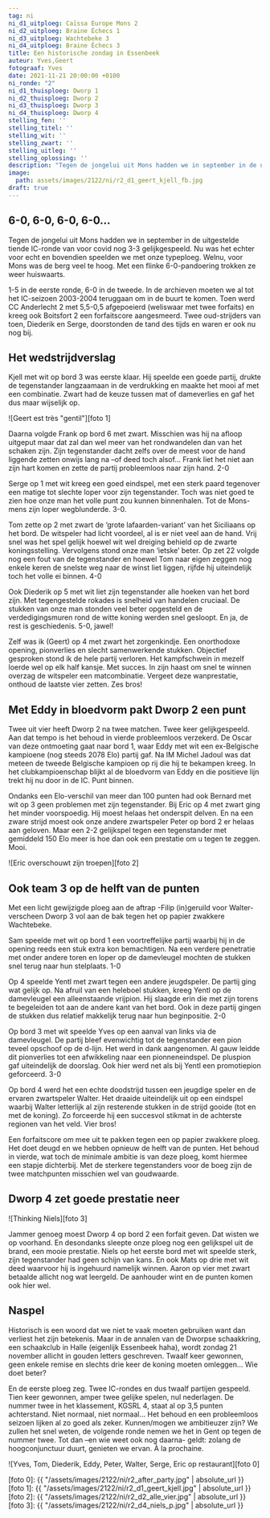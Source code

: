 ```yaml
---
tag: ni
ni_d1_uitploeg: Caïssa Europe Mons 2
ni_d2_uitploeg: Braine Échecs 1
ni_d3_uitploeg: Wachtebeke 3
ni_d4_uitploeg: Braine Échecs 3
title: Een historische zondag in Essenbeek
auteur: Yves,Geert
fotograaf: Yves
date: 2021-11-21 20:00:00 +0100
ni_ronde: "2"
ni_d1_thuisploeg: Dworp 1 
ni_d2_thuisploeg: Dworp 2
ni_d3_thuisploeg: Dworp 3
ni_d4_thuisploeg: Dworp 4
stelling_fen: ''
stelling_titel: ''
stelling_wit: ''
stelling_zwart: ''
stelling_uitleg: ''
stelling_oplossing: ''
description: "Tegen de jongelui uit Mons hadden we in september in de uitgestelde tiende IC-ronde van voor covid nog 3-3 gelijkgespeeld. Nu was het echter voor echt en bovendien speelden we met onze typeploeg. Welnu, voor Mons was de berg veel te hoog."
image:
  path: assets/images/2122/ni/r2_d1_geert_kjell_fb.jpg
draft: true
---
```

## 6-0, 6-0, 6-0, 6-0... 

Tegen de jongelui uit Mons hadden we in september in de uitgestelde tiende IC-ronde van voor covid nog 3-3 gelijkgespeeld. Nu was het echter voor echt en bovendien speelden we met onze typeploeg. Welnu, voor Mons was de berg veel te hoog. Met een flinke 6-0-pandoering trokken ze weer huiswaarts.<!-- more -->

1-5 in de eerste ronde, 6-0 in de tweede. In de archieven moeten we al tot het IC-seizoen 2003-2004 teruggaan om in de buurt te komen. Toen werd CC Anderlecht 2 met 5,5-0,5 afgepoeierd (weliswaar met twee forfaits) en kreeg ook Boitsfort 2 een forfaitscore  aangesmeerd. Twee oud-strijders van toen, Diederik en Serge, doorstonden de tand des tijds en waren er ook nu nog bij.

## Het wedstrijdverslag

Kjell met wit op bord 3 was eerste klaar. Hij speelde een goede partij, drukte de tegenstander langzaamaan in de verdrukking en maakte het mooi af met een combinatie. Zwart had de keuze tussen mat of dameverlies en gaf het dus maar wijselijk op.

![Geert est très "gentil"][foto 1]

Daarna volgde Frank op bord 6 met zwart. Misschien was hij na afloop uitgeput maar dat zal dan wel meer van het rondwandelen dan van het schaken zijn. Zijn tegenstander dacht zelfs over de meest voor de hand liggende zetten onwijs lang na –of deed toch alsof… Frank liet het niet aan zijn hart komen en zette de partij probleemloos naar zijn hand. 2-0

Serge op 1 met wit kreeg een goed eindspel, met een sterk paard tegenover een matige tot slechte loper voor zijn tegenstander. Toch was niet goed te zien hoe onze man het volle punt zou kunnen binnenhalen. Tot de Mons-mens zijn loper wegblunderde. 3-0.

Tom zette op 2 met zwart de ‘grote lafaarden-variant’ van het Siciliaans op het bord. De witspeler had licht voordeel, al is er niet veel aan de hand. Vrij snel was het spel gelijk hoewel wit wel dreiging behield op de zwarte koningsstelling. Vervolgens stond onze man ‘ietske’ beter. Op zet 22 volgde nog een fout van de tegenstander en hoewel Tom naar eigen zeggen nog enkele keren de snelste weg naar de winst liet liggen, rijfde hij uiteindelijk toch het volle ei binnen. 4-0

Ook Diederik op 5 met wit liet zijn tegenstander alle hoeken van het bord zijn. Met tegengestelde rokades is snelheid van handelen cruciaal. De stukken van onze man stonden veel beter opgesteld en de verdedigingsmuren rond de witte koning werden snel gesloopt. En ja, de rest is geschiedenis. 5-0, jawel!

Zelf was ik (Geert) op 4 met zwart het zorgenkindje. Een onorthodoxe opening, pionverlies en slecht samenwerkende stukken. Objectief gesproken stond ik de hele partij verloren. Het kampfschwein in mezelf loerde wel op elk half kansje. Met succes. In zijn haast om snel te winnen overzag de witspeler een matcombinatie. Vergeet deze wanprestatie, onthoud de laatste vier zetten. Zes bros!

## Met Eddy in bloedvorm pakt Dworp 2 een punt

Twee uit vier heeft Dworp 2 na twee matchen. Twee keer gelijkgespeeld. Aan dat tempo is het behoud in vierde probleemloos verzekerd. De Oscar van deze ontmoeting gaat naar bord 1, waar Eddy met wit een ex-Belgische kampioene (nog steeds 2078 Elo) partij gaf. Na IM Michel Jadoul was dat meteen de tweede Belgische kampioen op rij die hij te bekampen kreeg. In het clubkampioenschap blijkt al de bloedvorm van Eddy en die positieve lijn trekt hij nu door in de IC. Punt binnen.

Ondanks een Elo-verschil van meer dan 100 punten had ook Bernard met wit op 3 geen problemen met zijn tegenstander. Bij Eric op 4 met zwart ging het minder voorspoedig. Hij moest helaas het onderspit delven. En na een zware strijd moest ook onze andere zwartspeler Peter op bord 2 er helaas aan geloven. Maar een 2-2 gelijkspel tegen een tegenstander met gemiddeld 150 Elo meer is hoe dan ook een prestatie om u tegen te zeggen. Mooi.

![Eric overschouwt zijn troepen][foto 2]

## Ook team 3 op de helft van de punten

Met een licht gewijzigde ploeg aan de aftrap -Filip (in)geruild voor Walter- verscheen Dworp 3 vol aan de bak tegen het op papier zwakkere Wachtebeke.

Sam speelde met wit op bord 1 een voortreffelijke partij waarbij hij in de opening reeds een stuk extra kon bemachtigen. Na een verdere penetratie met onder andere toren en loper op de damevleugel mochten de stukken snel terug naar hun stelplaats. 1-0

Op 4 speelde Yentl met zwart tegen een andere jeugdspeler. De partij ging wat gelijk op. Na afruil van een heleboel stukken, kreeg Yentl op de damevleugel een alleenstaande vrijpion. Hij slaagde erin die met zijn torens te begeleiden tot aan de andere kant van het bord. Ook in deze partij gingen de stukken dus relatief makkelijk terug naar hun beginpositie. 2-0

Op bord 3 met wit speelde Yves op een aanval van links via de damevleugel. De partij bleef evenwichtig tot de tegenstander een pion teveel opschoof op de d-lijn. Het werd in dank aangenomen. Al gauw leidde dit pionverlies tot een afwikkeling naar een pionneneindspel. De pluspion gaf uiteindelijk de doorslag. Ook hier werd net als bij Yentl een promotiepion geforceerd. 3-0

Op bord 4 werd het een echte doodstrijd tussen een jeugdige speler en de ervaren zwartspeler Walter. Het draaide uiteindelijk uit op een eindspel waarbij Walter letterlijk al zijn resterende stukken in de strijd gooide (tot en met de koning). Zo forceerde hij een succesvol stikmat in de achterste regionen van het veld. Vier bros!

Een forfaitscore om mee uit te pakken tegen een op papier zwakkere ploeg. Het doet deugd en we hebben opnieuw de helft van de punten. Het behoud in vierde, wat toch de minimale ambitie is van deze ploeg, komt hiermee een stapje dichterbij. Met de sterkere tegenstanders voor de boeg zijn de twee matchpunten misschien wel van goudwaarde. 

## Dworp 4 zet goede prestatie neer

![Thinking Niels][foto 3]

Jammer genoeg moest Dworp 4 op bord 2 een forfait geven. Dat wisten we op voorhand. En desondanks sleepte onze ploeg nog een gelijkspel uit de brand, een mooie prestatie. Niels op het eerste bord met wit speelde sterk, zijn tegenstander had geen schijn van kans. En ook Mats op drie met wit deed waarvoor hij is ingehuurd namelijk winnen. Aaron op vier met zwart betaalde allicht nog wat leergeld. De aanhouder wint en de punten komen ook hier wel.

## Naspel

Historisch is een woord dat we niet te vaak moeten gebruiken want dan verliest het zijn betekenis. Maar in de annalen van de Dworpse schaakkring, een schaakclub in Halle (eigenlijk Essenbeek haha), wordt zondag 21 november allicht in gouden letters geschreven. Twaalf keer gewonnen, geen enkele remise en slechts drie keer de koning moeten omleggen... Wie doet beter?

En de eerste ploeg zeg. Twee IC-rondes en dus twaalf partijen gespeeld. Tien keer gewonnen, amper twee gelijke spelen, nul nederlagen. De nummer twee in het klassement, KGSRL 4, staat al op 3,5 punten achterstand. Niet normaal, niet normaal... Het behoud en een probleemloos seizoen lijken al zo goed als zeker. Kunnen/mogen we ambitieuzer zijn? We zullen het snel weten, de volgende ronde nemen we het in Gent op tegen de nummer twee. Tot dan –en wie weet ook nog daarna- geldt: zolang de hoogconjunctuur duurt, genieten we ervan. À la prochaine.

![Yves, Tom, Diederik, Eddy, Peter, Walter, Serge, Eric op restaurant][foto 0]

[foto 0]: {{ "/assets/images/2122/ni/r2_after_party.jpg" | absolute_url }}
[foto 1]: {{ "/assets/images/2122/ni/r2_d1_geert_kjell.jpg" | absolute_url }}
[foto 2]: {{ "/assets/images/2122/ni/r2_d2_alle_vier.jpg" | absolute_url }}
[foto 3]: {{ "/assets/images/2122/ni/r2_d4_niels_p.jpg" | absolute_url }}


